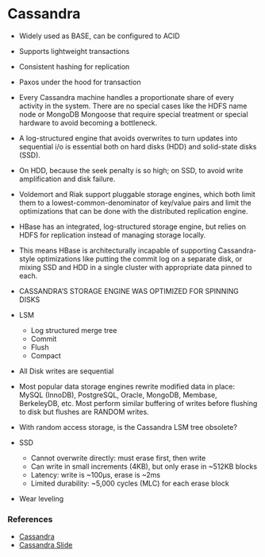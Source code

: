 # Cassandra

- Widely used as BASE, can be configured to ACID
- Supports lightweight transactions
- Consistent hashing for replication
- Paxos under the hood for transaction
- Every Cassandra machine handles a proportionate share of every activity in the system. There are no special cases like the HDFS name node or MongoDB Mongoose that require special treatment or special hardware to avoid becoming a bottleneck.

- A log-structured engine that avoids overwrites to turn updates into sequential i/o is essential both on hard disks (HDD) and solid-state disks (SSD).

- On HDD, because the seek penalty is so high; on SSD, to avoid write amplification and disk failure.

- Voldemort and Riak support pluggable storage engines, which both limit them to a lowest-common-denominator of key/value pairs and limit the optimizations that can be done with the distributed replication engine.

- HBase has an integrated, log-structured storage engine, but relies on HDFS for replication instead of managing storage locally. 

- This means HBase is architecturally incapable of supporting Cassandra-style optimizations like putting the commit log on a separate disk, or mixing SSD and HDD in a single cluster with appropriate data pinned to each.

- CASSANDRA’S STORAGE ENGINE WAS OPTIMIZED FOR SPINNING DISKS

- LSM 
    - Log structured merge tree
    - Commit
    - Flush
    - Compact

- All Disk writes are sequential

- Most popular data storage engines rewrite modified data in place: MySQL (InnoDB), PostgreSQL, Oracle, MongoDB, Membase, BerkeleyDB, etc. Most perform similar buffering of writes before flushing to disk but flushes are RANDOM writes.

- With random access storage, is the Cassandra LSM tree obsolete?

- SSD 
    - Cannot overwrite directly: must erase first, then write
    - Can write in small increments (4KB), but only erase in ~512KB blocks
    - Latency: write is ~100µs, erase is ~2ms
    - Limited durability: ~5,000 cycles (MLC) for each erase block
- Wear leveling

### References
- [Cassandra](https://www.datastax.com/blog/2012-review-performance)
- [Cassandra Slide](https://www.slideshare.net/rbranson/cassandra-and-solid-state-drives)